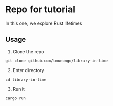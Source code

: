 # Repo for tutorial

In this one, we explore Rust lifetimes

## Usage

1. Clone the repo
```shell
git clone github.com/tmunongo/library-in-time
```

2. Enter directory
```shell
cd library-in-time
```

3. Run it
```shell
cargo run
```